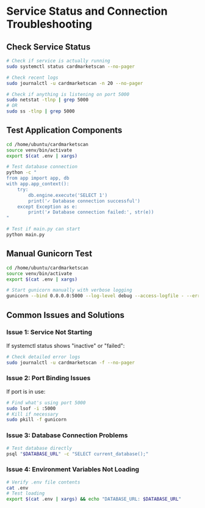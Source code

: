 # Service Status and Connection Troubleshooting

## Check Service Status
```bash
# Check if service is actually running
sudo systemctl status cardmarketscan --no-pager

# Check recent logs
sudo journalctl -u cardmarketscan -n 20 --no-pager

# Check if anything is listening on port 5000
sudo netstat -tlnp | grep 5000
# OR
sudo ss -tlnp | grep 5000
```

## Test Application Components
```bash
cd /home/ubuntu/cardmarketscan
source venv/bin/activate
export $(cat .env | xargs)

# Test database connection
python -c "
from app import app, db
with app.app_context():
    try:
        db.engine.execute('SELECT 1')
        print('✓ Database connection successful')
    except Exception as e:
        print('✗ Database connection failed:', str(e))
"

# Test if main.py can start
python main.py
```

## Manual Gunicorn Test
```bash
cd /home/ubuntu/cardmarketscan
source venv/bin/activate
export $(cat .env | xargs)

# Start gunicorn manually with verbose logging
gunicorn --bind 0.0.0.0:5000 --log-level debug --access-logfile - --error-logfile - main:app
```

## Common Issues and Solutions

### Issue 1: Service Not Starting
If systemctl status shows "inactive" or "failed":
```bash
# Check detailed error logs
sudo journalctl -u cardmarketscan -f --no-pager
```

### Issue 2: Port Binding Issues
If port is in use:
```bash
# Find what's using port 5000
sudo lsof -i :5000
# Kill if necessary
sudo pkill -f gunicorn
```

### Issue 3: Database Connection Problems
```bash
# Test database directly
psql "$DATABASE_URL" -c "SELECT current_database();"
```

### Issue 4: Environment Variables Not Loading
```bash
# Verify .env file contents
cat .env
# Test loading
export $(cat .env | xargs) && echo "DATABASE_URL: $DATABASE_URL"
```